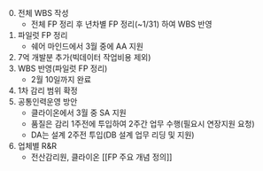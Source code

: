 0. 전체 WBS 작성
   + 전체 FP 정리 후 년차별 FP 정리(~1/31) 하여 WBS 반영
1. 파일럿 FP 정리
   + 쉐어 마인드에서 3월 중에 AA 지원 
2. 7억 개발분 추가(빅데이터 작업비용 제외)
3. WBS 반영(파일럿 FP 정리)
   + 2월 10일까지 완료
4. 1차 감리 범위 확정
5. 공통인력운영 방안
   + 클라이온에서  3월 중 SA 지원
   + 품질은 감리 1주전에 투입하여 2주간 업무 수행(필요시 연장지원 요청)
   + DA는 설계 2주전 투입(DB 설계 업무 리딩 및 지원)
6. 업체별 R&R
   + 전산감리원, 클라이온
[[FP 주요 개념 정의]]